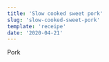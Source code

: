 ```yaml
---
title: 'Slow cooked sweet pork'
slug: 'slow-cooked-sweet-pork'
template: 'receipe'
date: '2020-04-21'
---
```


Pork
